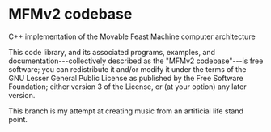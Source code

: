 MFMv2 codebase
==============

C++ implementation of the Movable Feast Machine computer architecture

This code library, and its associated programs, examples, and
documentation---collectively described as the "MFMv2 codebase"---is
free software; you can redistribute it and/or modify it under the
terms of the GNU Lesser General Public License as published by the
Free Software Foundation; either version 3 of the License, or (at your
option) any later version.

This branch is my attempt at creating music from an artificial life stand point.
